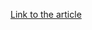 [Link to the article](https://blog.cloudflare.com/safe-in-the-sandbox-security-hardening-for-cloudflare-workers/)
